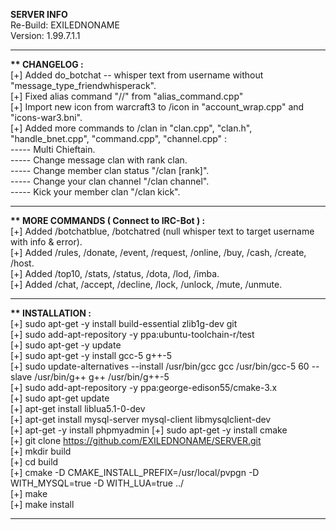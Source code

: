 <b> SERVER INFO </b> <br/>
Re-Build: EXILEDNONAME <br/>
Version: 1.99.7.1.1 <br/>
<hr>

<b> ** CHANGELOG : </b><br/>
[+] Added do_botchat -- whisper text from username without "message_type_friendwhisperack". <br/>
[+] Fixed alias command "//" from "alias_command.cpp" <br/>
[+] Import new icon from warcraft3 to /icon in "account_wrap.cpp" and "icons-war3.bni". <br/>
[+] Added more commands to /clan in "clan.cpp", "clan.h", "handle_bnet.cpp", "command.cpp", "channel.cpp" : <br/>
----- Multi Chieftain. <br/>
----- Change message clan with rank clan. <br/>
----- Change member clan status "/clan [rank]". <br/>
----- Change your clan channel "/clan channel". <br/>
----- Kick your member clan "/clan kick". <br/>
<hr>

<b> ** MORE COMMANDS ( Connect to IRC-Bot ) : </b><br/>
[+] Added /botchatblue, /botchatred (null whisper text to target username with info & error). <br/>
[+] Added /rules, /donate, /event, /request, /online, /buy, /cash, /create, /host. <br/>
[+] Added /top10, /stats, /status, /dota, /lod, /imba. <br/>
[+] Added /chat, /accept, /decline, /lock, /unlock, /mute, /unmute. <br/>
<hr>

<b> ** INSTALLATION : </b><br/>
[+] sudo apt-get -y install build-essential zlib1g-dev git <br/>
[+] sudo add-apt-repository -y ppa:ubuntu-toolchain-r/test <br/>
[+] sudo apt-get -y update <br/>
[+] sudo apt-get -y install gcc-5 g++-5 <br/>
[+] sudo update-alternatives --install /usr/bin/gcc gcc /usr/bin/gcc-5 60 --slave /usr/bin/g++ g++ /usr/bin/g++-5 <br/>
[+] sudo add-apt-repository -y ppa:george-edison55/cmake-3.x <br/>
[+] sudo apt-get update <br/>
[+] apt-get install liblua5.1-0-dev<br/>
[+] apt-get install mysql-server mysql-client libmysqlclient-dev<br/>
[+] apt-get -y install phpmyadmin
[+] sudo apt-get -y install cmake <br/>
[+] git clone https://github.com/EXILEDNONAME/SERVER.git <br/>
[+] mkdir build <br/>
[+] cd build <br/>
[+] cmake -D CMAKE_INSTALL_PREFIX=/usr/local/pvpgn -D WITH_MYSQL=true -D WITH_LUA=true ../ <br/>
[+] make <br/>
[+] make install <br/>
<hr>
